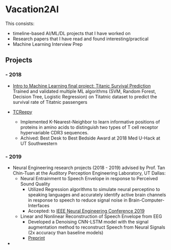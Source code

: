 # Vacation2AI
This consists:
* timeline-based AI/ML/DL projects that I have worked on
* Research papers that I have read and found interesting/practical
* Machine Learning Interview Prep

## Projects
### - 2018
- [Intro to Machine Learning final project: Titanic Survival Prediction](https://github.com/quocdat32461997/Vacation2AI/blob/master/others/titanic_survival_rate_prediction.pdf) Trained and validated multiple ML algorithms (SVM, Random Forest, Decision Tree, Logistic Regression) on Titatnic dataset to predict the survival rate of Titatnic passengers

- [TCReepy](https://github.com/NCBI-Hackathons/TCRecePy)
  - Implemented K-Nearest-Neighbor to learn informative positions of proteins in amino acids to distinguish two types of T cell receptor hypervariable CDR3 sequences.
  - Achived: Best Desk to Best Bedside Award at 2018 Med U-Hack at UT Southwestern
  
### - 2019
- Neural Engineering research projects (2018 - 2019) advised by Prof. Tan Chin-Tuan at the Auditory Perception Engineering Laboratory, UT Dallas:
  - Neural Entrainment to Speech Envelope in response to Perceived Sound Quality
    - Utilized Regression algorithms to simulate neural perceptino to speaking languages and accurately identify active brain channels in response to speech to reduce signal noise in Brain-Computer-Interfaces
    - Accepted: to [IEEE Neural Engineering Conference 2019](https://ieeexplore.ieee.org/abstract/document/8717078/)
  - Linear and Nonlinear Reconstruction of Speech Envelope from EEG
    - Developed a Denoising CNN-LSTM model with the signal augmentation method to reconstruct Speech from Neural Signals (2x accuracy than baseline models)
    - [Preprint](https://quocdat32461997.github.io/assets/linear_and_nonlinear_reconstruction_of_speech_envelope_from_eeg.pdf)
- 
